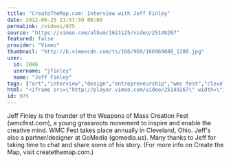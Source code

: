 ```yaml
---
title: "CreateTheMap.com: Interview with Jeff Finley"
date: 2012-06-25 21:57:59 00:00
permalink: /videos/975
source: "https://vimeo.com/album/1621125/video/25149267"
featured: false
provider: "Vimeo"
thumbnail: "http://b.vimeocdn.com/ts/166/969/166969888_1280.jpg"
user:
  id: 1046
  username: "jfinley"
  name: "Jeff Finley"
tags: ["art","interview","design","entrepreneurship","wmc fest","cleveland","illustration","jeff finley","go media"]
html: "<iframe src=\"http://player.vimeo.com/video/25149267\" width=\"1280\" height=\"720\" frameborder=\"0\" webkitAllowFullScreen mozallowfullscreen allowFullScreen></iframe>"
id: 975
---
```


Jeff Finley is the founder of the Weapons of Mass Creation Fest (wmcfest.com), a young grassroots movement to inspire and enable the creative mind. WMC Fest takes place annually in Cleveland, Ohio. Jeff's also a partner/designer at GoMedia (gomedia.us). Many thanks to Jeff for taking time to chat and share some of his story. (For more info on Create the Map, visit createthemap.com.)